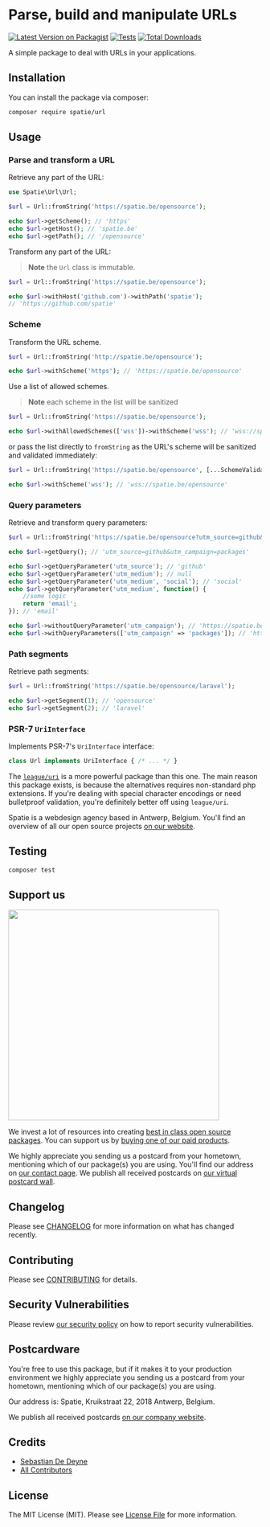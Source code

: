 # Parse, build and manipulate URLs

[![Latest Version on Packagist](https://img.shields.io/packagist/v/spatie/url.svg?style=flat-square)](https://packagist.org/packages/spatie/url)
[![Tests](https://github.com/spatie/url/actions/workflows/run-tests.yml/badge.svg)](https://github.com/spatie/url/actions/workflows/run-tests.yml)
[![Total Downloads](https://img.shields.io/packagist/dt/spatie/url.svg?style=flat-square)](https://packagist.org/packages/spatie/url)

A simple package to deal with URLs in your applications.

## Installation

You can install the package via composer:

```bash
composer require spatie/url
```

## Usage

### Parse and transform a URL

Retrieve any part of the URL:

```php
use Spatie\Url\Url;

$url = Url::fromString('https://spatie.be/opensource');

echo $url->getScheme(); // 'https'
echo $url->getHost(); // 'spatie.be'
echo $url->getPath(); // '/opensource'
```

Transform any part of the URL:

> **Note**
> the `Url` class is immutable.

```php
$url = Url::fromString('https://spatie.be/opensource');

echo $url->withHost('github.com')->withPath('spatie');
// 'https://github.com/spatie'
```

### Scheme

Transform the URL scheme.
```php
$url = Url::fromString('http://spatie.be/opensource');

echo $url->withScheme('https'); // 'https://spatie.be/opensource'
```

Use a list of allowed schemes.

> **Note**
> each scheme in the list will be sanitized

```php
$url = Url::fromString('https://spatie.be/opensource');

echo $url->withAllowedSchemes(['wss'])->withScheme('wss'); // 'wss://spatie.be/opensource'
```

or pass the list directly to `fromString` as the URL's scheme will be sanitized and validated immediately:

```php
$url = Url::fromString('https://spatie.be/opensource', [...SchemeValidator::VALID_SCHEMES, 'wss']);

echo $url->withScheme('wss'); // 'wss://spatie.be/opensource'
```


### Query parameters

Retrieve and transform query parameters:

```php
$url = Url::fromString('https://spatie.be/opensource?utm_source=github&utm_campaign=packages');

echo $url->getQuery(); // 'utm_source=github&utm_campaign=packages'

echo $url->getQueryParameter('utm_source'); // 'github'
echo $url->getQueryParameter('utm_medium'); // null
echo $url->getQueryParameter('utm_medium', 'social'); // 'social'
echo $url->getQueryParameter('utm_medium', function() {
    //some logic
    return 'email';
}); // 'email'

echo $url->withoutQueryParameter('utm_campaign'); // 'https://spatie.be/opensource?utm_source=github'
echo $url->withQueryParameters(['utm_campaign' => 'packages']); // 'https://spatie.be/opensource?utm_source=github&utm_campaign=packages'
```

### Path segments

Retrieve path segments:

```php
$url = Url::fromString('https://spatie.be/opensource/laravel');

echo $url->getSegment(1); // 'opensource'
echo $url->getSegment(2); // 'laravel'
```

### PSR-7 `UriInterface`

Implements PSR-7's `UriInterface` interface:

```php
class Url implements UriInterface { /* ... */ }
```

The [`league/uri`](https://github.com/thephpleague/uri) is a more powerful package than this one. The main reason this package exists, is because the alternatives requires non-standard php extensions. If you're dealing with special character encodings or need bulletproof validation, you're definitely better off using `league/uri`.

Spatie is a webdesign agency based in Antwerp, Belgium. You'll find an overview of all our open source projects [on our website](https://spatie.be/opensource).

## Testing

```bash
composer test
```

## Support us

[<img src="https://github-ads.s3.eu-central-1.amazonaws.com/url.jpg?t=1" width="419px" />](https://spatie.be/github-ad-click/url)

We invest a lot of resources into creating [best in class open source packages](https://spatie.be/open-source). You can support us by [buying one of our paid products](https://spatie.be/open-source/support-us).

We highly appreciate you sending us a postcard from your hometown, mentioning which of our package(s) you are using. You'll find our address on [our contact page](https://spatie.be/about-us). We publish all received postcards on [our virtual postcard wall](https://spatie.be/open-source/postcards).

## Changelog

Please see [CHANGELOG](CHANGELOG.md) for more information on what has changed recently.

## Contributing

Please see [CONTRIBUTING](https://github.com/spatie/.github/blob/main/CONTRIBUTING.md) for details.

## Security Vulnerabilities

Please review [our security policy](../../security/policy) on how to report security vulnerabilities.

## Postcardware

You're free to use this package, but if it makes it to your production environment we highly appreciate you sending us a postcard from your hometown, mentioning which of our package(s) you are using.

Our address is: Spatie, Kruikstraat 22, 2018 Antwerp, Belgium.

We publish all received postcards [on our company website](https://spatie.be/en/opensource/postcards).

## Credits

- [Sebastian De Deyne](https://github.com/sebastiandedeyne)
- [All Contributors](../../contributors)

## License

The MIT License (MIT). Please see [License File](LICENSE.md) for more information.
